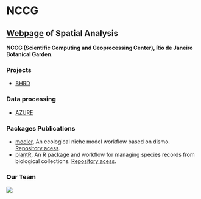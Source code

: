 # NCCG

## [Webpage](https://nccg.github.io/) of Spatial Analysis 

**NCCG (Scientific Computing and Geoprocessing Center), Rio de Janeiro Botanical Garden.**

### Projects 

- [BHRD](https://github.com/Projeto-BHRD-INMA)

### Data processing 

- [AZURE](https://portal.azure.com/#home)

### Packages Publications 

- [modler](https://www.biorxiv.org/content/10.1101/2020.04.01.021105v1), An ecological niche model workflow based on dismo. [Repository acess](https://github.com/Model-R/modleR).
- [plantR](https://www.biorxiv.org/content/10.1101/2021.04.06.437754v1), An R package and workflow for managing species records from biological collections.  [Repository acess](https://github.com/LimaRAF/plantR).

###  <span style="color:black"> Our Team </span>

![](https://i.imgur.com/weXG4Am.png)






